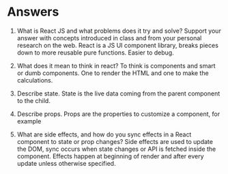 # Answers

1. What is React JS and what problems does it try and solve? Support your answer with concepts introduced in class and from your personal research on the web.
   React is a JS UI component library, breaks pieces down to more reusable pure functions. Easier to debug.

1. What does it mean to think in react?
   To think is components and smart or dumb components. One to render the HTML and one to make the calculations.

1. Describe state.
   State is the live data coming from the parent component to the child.

1. Describe props.
   Props are the properties to customize a component, for example <img src=''>

1. What are side effects, and how do you sync effects in a React component to state or prop changes?
   Side effects are used to update the DOM, sync occurs when state changes or API is fetched inside the component. Effects happen at beginning of render and after every update unless otherwise specified.
